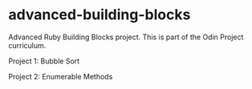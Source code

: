 # advanced-building-blocks
Advanced Ruby Building Blocks project. This is part of the Odin Project curriculum. 

Project 1: Bubble Sort


Project 2: Enumerable Methods
